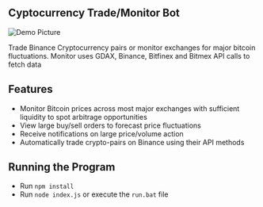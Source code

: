 ## Cyptocurrency Trade/Monitor Bot
![Demo Picture](https://raw.githubusercontent.com/guo-alan/Trade-Bot/master/monitor-live.gif)

Trade Binance Cryptocurrency pairs or monitor exchanges for major bitcoin fluctuations. Monitor uses GDAX, Binance, Bitfinex and Bitmex API calls to fetch data


## Features
- Monitor Bitcoin prices across most major exchanges with sufficient liquidity to spot arbitrage opportunities
- View large buy/sell orders to forecast price fluctuations
- Receive notifications on large price/volume action
- Automatically trade crypto-pairs on Binance using their API methods

## Running the Program
- Run `npm install`
- Run `node index.js` or execute the `run.bat` file
